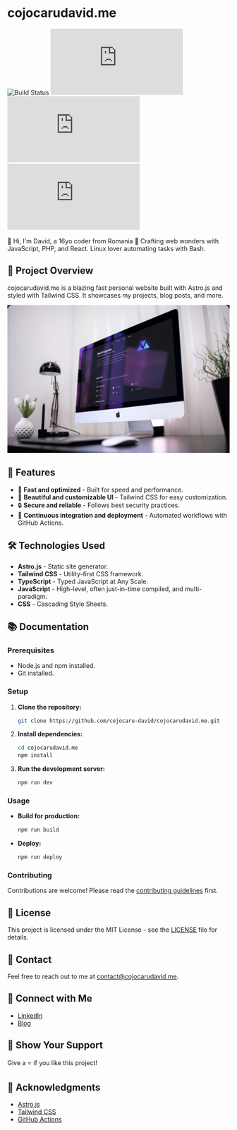 # cojocarudavid.me

![Build Status](https://img.shields.io/github/actions/workflow/status/cojocaru-david/cojocarudavid.me/ci.yml)
![License](https://img.shields.io/github/license/cojocaru-david/cojocarudavid.me)
![Version](https://img.shields.io/github/package-json/v/cojocaru-david/cojocarudavid.me)
![Stars](https://img.shields.io/github/stars/cojocaru-david/cojocarudavid.me?style=social)

👋 Hi, I'm David, a 16yo coder from Romania 🚀 Crafting web wonders with JavaScript, PHP, and React. Linux lover automating tasks with Bash.

## 🚀 Project Overview

cojocarudavid.me is a blazing fast personal website built with Astro.js and styled with Tailwind CSS. It showcases my projects, blog posts, and more.

![Website Screenshot](.github/smartmockups_m1jn1m6x.jpg)

## 🌟 Features

- 🚀 **Fast and optimized** - Built for speed and performance.
- 🎨 **Beautiful and customizable UI** - Tailwind CSS for easy customization.
- 🔒 **Secure and reliable** - Follows best security practices.
- 🔄 **Continuous integration and deployment** - Automated workflows with GitHub Actions.

## 🛠️ Technologies Used

- **Astro.js** - Static site generator.
- **Tailwind CSS** - Utility-first CSS framework.
- **TypeScript** - Typed JavaScript at Any Scale.
- **JavaScript** - High-level, often just-in-time compiled, and multi-paradigm.
- **CSS** - Cascading Style Sheets.

## 📚 Documentation

### Prerequisites

- Node.js and npm installed.
- Git installed.

### Setup

1. **Clone the repository:**

   ```sh
   git clone https://github.com/cojocaru-david/cojocarudavid.me.git
   ```

2. **Install dependencies:**

   ```sh
   cd cojocarudavid.me
   npm install
   ```

3. **Run the development server:**

   ```sh
   npm run dev
   ```

### Usage

- **Build for production:**

  ```sh
  npm run build
  ```

- **Deploy:**

  ```sh
  npm run deploy
  ```

### Contributing

Contributions are welcome! Please read the [contributing guidelines](CONTRIBUTING.md) first.

## 📄 License

This project is licensed under the MIT License - see the [LICENSE](LICENSE) file for details.

## 💬 Contact

Feel free to reach out to me at [contact@cojocarudavid.me](mailto:contact@cojocarudavid.me).

## 🚀 Connect with Me

- [LinkedIn](https://www.linkedin.com/in/cojocaru-david)
- [Blog](https://cojocarudavid.me/blog)

## 🌟 Show Your Support

Give a ⭐️ if you like this project!

## 🙏 Acknowledgments

- [Astro.js](https://astro.build/)
- [Tailwind CSS](https://tailwindcss.com/)
- [GitHub Actions](https://github.com/features/actions)
